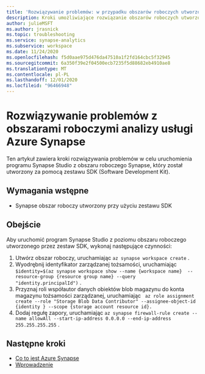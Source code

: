 ```yaml
---
title: 'Rozwiązywanie problemów: w przypadku obszarów roboczych utworzonych przez zestaw SDK nie można uruchomić Synapse Studio'
description: Kroki umożliwiające rozwiązanie obszarów roboczych utworzonych przez zestaw SDK nie można uruchomić Synapse Studio
author: julieMSFT
ms.author: jrasnick
ms.topic: troubleshooting
ms.service: synapse-analytics
ms.subservice: workspace
ms.date: 11/24/2020
ms.openlocfilehash: f5d0aae975d476da47510a1f2fd164cbc5f32945
ms.sourcegitcommit: 6a350f39e2f04500ecb7235f5d88682eb4910ae8
ms.translationtype: MT
ms.contentlocale: pl-PL
ms.lasthandoff: 12/01/2020
ms.locfileid: "96466948"
---
```

# <a name="troubleshoot-azure-synapse-analytics-workspaces-created-using-sdk"></a>Rozwiązywanie problemów z obszarami roboczymi analizy usługi Azure Synapse

Ten artykuł zawiera kroki rozwiązywania problemów w celu uruchomienia programu Synapse Studio z obszaru roboczego Synapse, który został utworzony za pomocą zestawu SDK (Software Development Kit).


## <a name="prerequisites"></a>Wymagania wstępne

- Synapse obszar roboczy utworzony przy użyciu zestawu SDK

## <a name="workaround"></a>Obejście

Aby uruchomić program Synapse Studio z poziomu obszaru roboczego utworzonego przez zestaw SDK, wykonaj następujące czynności: 
  1.    Utwórz obszar roboczy, uruchamiając `az synapse workspace create` .
  2.    Wyodrębnij identyfikator zarządzanej tożsamości, uruchamiając `$identity=$(az synapse workspace show --name {workspace name}  --resource-group {resource group name} --query "identity.principalId")` .
  3.    Przyznaj roli współautor danych obiektów blob magazynu do konta magazynu tożsamości zarządzanej, uruchamiając ` az role assignment create --role "Storage Blob Data Contributor" --assignee-object-id {identity } --scope {storage account resource id}.`
  4.    Dodaj regułę zapory, uruchamiając ` az synapse firewall-rule create --name allowAll --start-ip-address 0.0.0.0 --end-ip-address 255.255.255.255 ` .

## <a name="next-steps"></a>Następne kroki

* [Co to jest Azure Synapse](../overview-what-is.md)
* [Wprowadzenie](../get-started.md)
